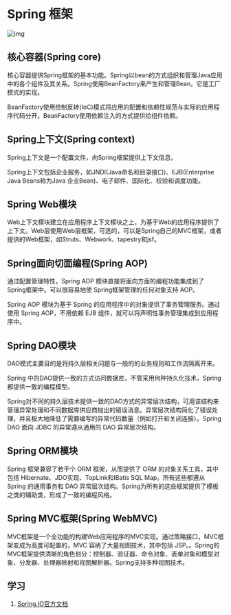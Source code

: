 # Spring 框架


![img](imgs/1338117197_8461.gif)

## 核心容器(Spring core)

核心容器提供Spring框架的基本功能。Spring以bean的方式组织和管理Java应用中的各个组件及其关系。Spring使用BeanFactory来产生和管理Bean，它是工厂模式的实现。

BeanFactory使用控制反转(IoC)模式将应用的配置和依赖性规范与实际的应用程序代码分开。BeanFactory使用依赖注入的方式提供给组件依赖。

## Spring上下文(Spring context)

Spring上下文是一个配置文件，向Spring框架提供上下文信息。

Spring上下文包括企业服务，如JNDI(Java命名和目录接口)、EJB(Enterprise Java Beans称为Java 企业Bean)、电子邮件、国际化、校验和调度功能。


## Spring Web模块

Web上下文模块建立在应用程序上下文模块之上，为基于Web的应用程序提供了上下文。Web层使用Web层框架，可选的，可以是Spring自己的MVC框架，或者提供的Web框架，如Struts、Webwork、tapestry和jsf。

## Spring面向切面编程(Spring AOP)

通过配置管理特性，Spring AOP 模块直接将面向方面的编程功能集成到了 Spring框架中。可以很容易地使 Spring框架管理的任何对象支持 AOP。

Spring AOP 模块为基于 Spring 的应用程序中的对象提供了事务管理服务。通过使用 Spring AOP，不用依赖 EJB 组件，就可以将声明性事务管理集成到应用程序中。

## Spring DAO模块

DAO模式主要目的是将持久层相关问题与一般的的业务规则和工作流隔离开来。

Spring 中的DAO提供一致的方式访问数据库，不管采用何种持久化技术，Spring都提供一致的编程模型。

Spring对不同的持久层技术提供一致的DAO方式的异常层次结构，可用该结构来管理异常处理和不同数据库供应商抛出的错误消息。异常层次结构简化了错误处理，并且极大地降低了需要编写的异常代码数量（例如打开和关闭连接）。Spring DAO 面向 JDBC 的异常遵从通用的 DAO 异常层次结构。

## Spring ORM模块

Spring 框架兼容了若干个 ORM 框架，从而提供了 ORM 的对象关系工具，其中包括 Hibernate、JDO实现、TopLink和IBatis SQL Map。所有这些都遵从 Spring 的通用事务和 DAO 异常层次结构。Spring为所有的这些框架提供了模板之类的辅助类，形成了一致的编程风格。


## Spring MVC框架(Spring WebMVC)

MVC框架是一个全功能的构建Web应用程序的MVC实现。通过策略接口，MVC框架变成为高度可配置的，MVC 容纳了大量视图技术，其中包括 JSP。。Spring的MVC框架提供清晰的角色划分：控制器、验证器、命令对象、表单对象和模型对象、分发器、处理器映射和视图解析器。Spring支持多种视图技术。  



## 学习

1. [Spring.IO官方文档](https://docs.spring.io/spring-boot/docs/current/reference/html/spring-boot-features.html#boot-features-spring-application )